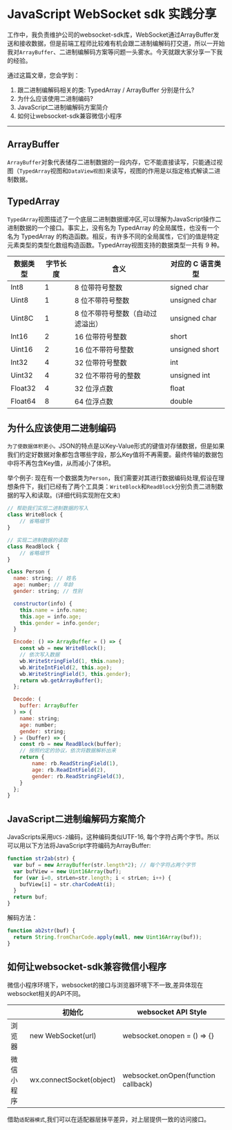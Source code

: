 # JavaScript WebSocket sdk 实践分享
<!-- - JS编解码简介 -->
<!-- - websocketSDK实现思路 -->

工作中，我负责维护公司的websocket-sdk库，WebSocket通过ArrayBuffer发送和接收数据，但是前端工程师比较难有机会跟二进制编解码打交道，所以一开始我对`ArrayBuffer`、二进制编解码方案等问题一头雾水。今天就跟大家分享一下我的经验。

通过这篇文章，您会学到：

1. 跟二进制编解码相关的类: TypedArray / ArrayBuffer 分别是什么?
2. 为什么应该使用二进制编码?
3. JavaScript二进制编解码方案简介
4. 如何让websocket-sdk兼容微信小程序

---

## ArrayBuffer

`ArrayBuffer`对象代表储存二进制数据的一段内存，它不能直接读写，只能通过视图（`TypedArray`视图和`DataView视图`)来读写，视图的作用是以指定格式解读二进制数据。

## TypedArray

`TypedArray`视图描述了一个底层二进制数据缓冲区,可以理解为JavaScript操作二进制数据的一个接口。事实上，没有名为 TypedArray 的全局属性，也没有一个名为 TypedArray 的构造函数。相反，有许多不同的全局属性，它们的值是特定元素类型的类型化数组构造函数。TypedArray视图支持的数据类型一共有 9 种。

| 数据类型 | 字节长度 | 含义                             | 对应的 C 语言类型 |
|----------|----------|----------------------------------|-------------------|
| Int8     | 1        | 8 位带符号整数                   | signed char       |
| Uint8    | 1        | 8 位不带符号整数                 | unsigned char     |
| Uint8C   | 1        | 8 位不带符号整数（自动过滤溢出） | unsigned char     |
| Int16    | 2        | 16 位带符号整数                  | short             |
| Uint16   | 2        | 16 位不带符号整数                | unsigned short    |
| Int32    | 4        | 32 位带符号整数                  | int               |
| Uint32   | 4        | 32 位不带符号的整数              | unsigned int      |
| Float32  | 4        | 32 位浮点数                      | float             |
| Float64  | 8        | 64 位浮点数                      | double            |

## 为什么应该使用二进制编码

`为了使数据体积更小。`JSON的特点是以Key-Value形式的键值对存储数据，但是如果我们约定好数据对象都包含哪些字段，那么Key值将不再需要。最终传输的数据包中将不再包含Key值，从而减小了体积。

举个例子:
现在有一个数据类为`Person`，我们需要对其进行数据编码处理,假设在理想条件下，我们已经有了两个工具类：`WriteBlock`和`ReadBlock`分别负责二进制数据的写入和读取。(详细代码实现附在文末)

```javascript
// 帮助我们实现二进制数据的写入
class WriteBlock {
    // 省略细节
}

// 实现二进制数据的读取
class ReadBlock {
    // 省略细节
}

class Person {
  name: string; // 姓名
  age: number; // 年龄
  gender: string; // 性别

  constructor(info) {
    this.name = info.name;
    this.age = info.age;
    this.gender = info.gender;
  }

  Encode: () => ArrayBuffer = () => {
    const wb = new WriteBlock();
    // 依次写入数据
    wb.WriteStringField(1, this.name);
    wb.WriteIntField(2, this.age);
    wb.WriteStringField(3, this.gender);
    return wb.getArrayBuffer();
  };

  Decode: (
    buffer: ArrayBuffer
  ) => {
    name: string;
    age: number;
    gender: string;
  } = (buffer) => {
    const rb = new ReadBlock(buffer);
    // 按照约定的协议，依次将数据解析出来
    return {
        name: rb.ReadStringField(1),
        age: rb.ReadIntField(2),
        gender: rb.ReadStringField(3),
    }
  };
}

```

## JavaScript二进制编解码方案简介

JavaScripts采用`UCS-2`编码，这种编码类似UTF-16, 每个字符占两个字节。所以可以用以下方法将JavaScript字符编码为ArrayBuffer:

```javascript
function str2ab(str) {
  var buf = new ArrayBuffer(str.length*2); // 每个字符占两个字节
  var bufView = new Uint16Array(buf);
  for (var i=0, strLen=str.length; i < strLen; i++) {
    bufView[i] = str.charCodeAt(i);
  }
  return buf;
}
```

解码方法：

```javascript
function ab2str(buf) {
  return String.fromCharCode.apply(null, new Uint16Array(buf));
}
```

## 如何让websocket-sdk兼容微信小程序

微信小程序环境下，websocket的接口与浏览器环境下不一致,差异体现在websocket相关的API不同。

|            | 初始化                   | websocket API Style                 |
|------------|--------------------------|-------------------------------------|
| 浏览器     | new WebSocket(url)       | websocket.onopen = () => {}         |
| 微信小程序 | wx.connectSocket(object) | websocket.onOpen(function callback) |

借助`适配器模式`,我们可以在适配器层抹平差异，对上层提供一致的访问接口。

```javascript

```
